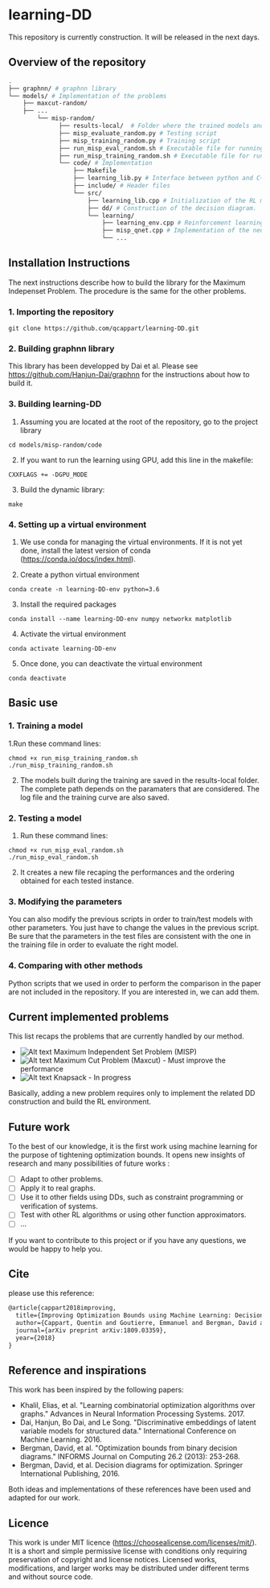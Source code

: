 
# learning-DD

This repository is currently construction. It will be released in the next days.

## Overview of the repository

```bash
.
├── graphnn/ # graphnn library
└── models/ # Implementation of the problems
	├── maxcut-random/
	├── ...
        └── misp-random/ 
              ├── results-local/  # Folder where the trained models and results are saved
              ├── misp_evaluate_random.py # Testing script
              ├── misp_training_random.py # Training script
              ├── run_misp_eval_random.sh # Executable file for running the evaluation.
              ├── run_misp_training_random.sh # Executable file for running the training.
              └── code/ # Implementation
                  ├── Makefile
                  ├── learning_lib.py # Interface between python and C++ implementation
                  ├── include/ # Header files
                  └── src/
                      ├── learning_lib.cpp # Initialization of the RL model and algorithms
                      ├── dd/ # Construction of the decision diagram.
                      └── learning/
                          ├── learning_env.cpp # Reinforcement learning environment
                          ├── misp_qnet.cpp # Implementation of the neural network
                          └── ...
```

## Installation Instructions

The next instructions describe how to build the library for the Maximum Indepenset Problem. The procedure is the same for the other problems.

### 1. Importing the repository

```shell
git clone https://github.com/qcappart/learning-DD.git
```

### 2. Building graphnn library

This library has been developped by Dai et al. Please see https://github.com/Hanjun-Dai/graphnn for the instructions about how to build it.

### 3. Building learning-DD

1. Assuming you are located at the root of the repository, go to the project library

```shell
cd models/misp-random/code
```

2. If you want to run the learning using GPU, add this line in the makefile:

```shell
CXXFLAGS += -DGPU_MODE
```

3. Build the dynamic library:

```shell
make
```

### 4. Setting up a virtual environment

1. We use conda for managing the virtual environments. If it is not yet done, install the latest version of conda (https://conda.io/docs/index.html).

2. Create a python virtual environment

```shell
conda create -n learning-DD-env python=3.6
```

3. Install the required packages

```shell
conda install --name learning-DD-env numpy networkx matplotlib
```

4. Activate the virtual environment

```shell
conda activate learning-DD-env
```

5. Once done, you can deactivate the virtual environment

```shell
conda deactivate 
```

## Basic use

### 1. Training a model

1.Run these command lines:

```shell
chmod +x run_misp_training_random.sh
./run_misp_training_random.sh
```

2. The models built during the training are saved in the results-local folder. The complete path depends on the paramaters that are considered. The log file and the training curve are also saved.


### 2. Testing a model

1. Run these command lines:

```shell
chmod +x run_misp_eval_random.sh 
./run_misp_eval_random.sh 
```

2. It creates a new file recaping the performances and the ordering obtained for each tested instance.

### 3. Modifying the parameters

You can also modify the previous scripts in order to train/test models with other parameters. You just have to change the values in the previous script. Be sure that the parameters in the test files are consistent with the one in the training file in order to evaluate the right model.

### 4. Comparing with other methods

Python scripts that we used in order to perform the comparison in the paper are not included in the repository. If you are interested in, we can add them.

## Current implemented problems

This list recaps the problems that are currently handled by our method.

-  ![Alt text](http://progressed.io/bar/100)  Maximum Independent Set Problem (MISP)
-  ![Alt text](http://progressed.io/bar/75)  Maximum Cut Problem (Maxcut) - Must improve the performance
-  ![Alt text](http://progressed.io/bar/50)  Knapsack - In progress

Basically, adding a new problem requires only to implement the related DD construction and build the RL environment.

## Future work

To the best of our knowledge, it is the first work using machine learning for the purpose of tightening optimization bounds. 
It opens new insights of research and many possibilities of future works :

- [ ] Adapt to other problems.
- [ ] Apply it to real graphs.
- [ ] Use it to other fields using DDs, such as constraint programming or verification of systems.
- [ ] Test with other RL algorithms or using other function approximators.
- [ ] ...

If you want to contribute to this project or if you have any questions, we would be happy to help you.

## Cite

please use this reference:

```latex
@article{cappart2018improving,
  title={Improving Optimization Bounds using Machine Learning: Decision Diagrams meet Deep Reinforcement Learning},
  author={Cappart, Quentin and Goutierre, Emmanuel and Bergman, David and Rousseau, Louis-Martin},
  journal={arXiv preprint arXiv:1809.03359},
  year={2018}
}
```

## Reference and inspirations

This work has been inspired by the following papers:

- Khalil, Elias, et al. "Learning combinatorial optimization algorithms over graphs." Advances in Neural Information Processing Systems. 2017.
- Dai, Hanjun, Bo Dai, and Le Song. "Discriminative embeddings of latent variable models for structured data." International Conference on Machine Learning. 2016.
- Bergman, David, et al. "Optimization bounds from binary decision diagrams." INFORMS Journal on Computing 26.2 (2013): 253-268.
- Bergman, David, et al. Decision diagrams for optimization. Springer International Publishing, 2016.

Both ideas and implementations of these references have been used and adapted for our work.

## Licence

This work is under MIT licence (https://choosealicense.com/licenses/mit/). It is a short and simple permissive license with conditions only requiring preservation of copyright and license notices. Licensed works, modifications, and larger works may be distributed under different terms and without source code. 
